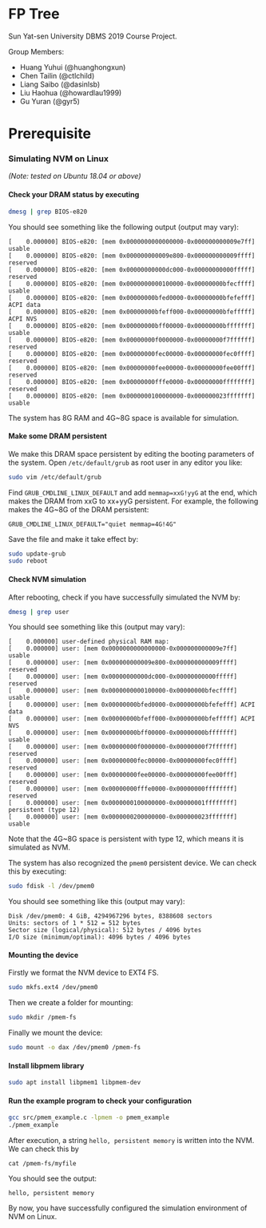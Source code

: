 # FP Tree

Sun Yat-sen University DBMS 2019 Course Project.

Group Members:

- Huang Yuhui (@huanghongxun)
- Chen Tailin (@ctlchild)
- Liang Saibo (@dasinlsb)
- Liu Haohua (@howardlau1999)
- Gu Yuran (@gyr5)

# Prerequisite

### Simulating NVM on Linux

*(Note: tested on Ubuntu 18.04 or above)*

#### Check your DRAM status by executing 

```bash
dmesg | grep BIOS-e820
```

You should see something like the following output (output may vary):

```
[    0.000000] BIOS-e820: [mem 0x0000000000000000-0x000000000009e7ff] usable
[    0.000000] BIOS-e820: [mem 0x000000000009e800-0x000000000009ffff] reserved
[    0.000000] BIOS-e820: [mem 0x00000000000dc000-0x00000000000fffff] reserved
[    0.000000] BIOS-e820: [mem 0x0000000000100000-0x00000000bfecffff] usable
[    0.000000] BIOS-e820: [mem 0x00000000bfed0000-0x00000000bfefefff] ACPI data
[    0.000000] BIOS-e820: [mem 0x00000000bfeff000-0x00000000bfefffff] ACPI NVS
[    0.000000] BIOS-e820: [mem 0x00000000bff00000-0x00000000bfffffff] usable
[    0.000000] BIOS-e820: [mem 0x00000000f0000000-0x00000000f7ffffff] reserved
[    0.000000] BIOS-e820: [mem 0x00000000fec00000-0x00000000fec0ffff] reserved
[    0.000000] BIOS-e820: [mem 0x00000000fee00000-0x00000000fee00fff] reserved
[    0.000000] BIOS-e820: [mem 0x00000000fffe0000-0x00000000ffffffff] reserved
[    0.000000] BIOS-e820: [mem 0x0000000100000000-0x000000023fffffff] usable
```

The system has 8G RAM and 4G~8G space is available for simulation. 

#### Make some DRAM persistent

We make this DRAM space persistent by editing the booting parameters of the system. Open `/etc/default/grub` as root user in any editor you like:

```bash
sudo vim /etc/default/grub
```

Find `GRUB_CMDLINE_LINUX_DEFAULT` and add `memmap=xxG!yyG` at the end, which makes the DRAM from xxG to xx+yyG persistent. For example, the following makes the 4G~8G of the DRAM persistent:

```
GRUB_CMDLINE_LINUX_DEFAULT="quiet memmap=4G!4G"
```

Save the file and make it take effect by:

```bash
sudo update-grub
sudo reboot
```

#### Check NVM simulation

After rebooting, check if you have successfully simulated the NVM by:

```bash
dmesg | grep user
```

You should see something like this (output may vary):

```
[    0.000000] user-defined physical RAM map:
[    0.000000] user: [mem 0x0000000000000000-0x000000000009e7ff] usable
[    0.000000] user: [mem 0x000000000009e800-0x000000000009ffff] reserved
[    0.000000] user: [mem 0x00000000000dc000-0x00000000000fffff] reserved
[    0.000000] user: [mem 0x0000000000100000-0x00000000bfecffff] usable
[    0.000000] user: [mem 0x00000000bfed0000-0x00000000bfefefff] ACPI data
[    0.000000] user: [mem 0x00000000bfeff000-0x00000000bfefffff] ACPI NVS
[    0.000000] user: [mem 0x00000000bff00000-0x00000000bfffffff] usable
[    0.000000] user: [mem 0x00000000f0000000-0x00000000f7ffffff] reserved
[    0.000000] user: [mem 0x00000000fec00000-0x00000000fec0ffff] reserved
[    0.000000] user: [mem 0x00000000fee00000-0x00000000fee00fff] reserved
[    0.000000] user: [mem 0x00000000fffe0000-0x00000000ffffffff] reserved
[    0.000000] user: [mem 0x0000000100000000-0x00000001ffffffff] persistent (type 12)
[    0.000000] user: [mem 0x0000000200000000-0x000000023fffffff] usable

```

Note that the 4G~8G space is persistent with type 12, which means it is simulated as NVM.

The system has also recognized the `pmem0` persistent device. We can check this by executing:

```bash
sudo fdisk -l /dev/pmem0
```

You should see something like this (output may vary):

```
Disk /dev/pmem0: 4 GiB, 4294967296 bytes, 8388608 sectors
Units: sectors of 1 * 512 = 512 bytes
Sector size (logical/physical): 512 bytes / 4096 bytes
I/O size (minimum/optimal): 4096 bytes / 4096 bytes
```

#### Mounting the device

Firstly we format the NVM device to EXT4 FS.

```bash
sudo mkfs.ext4 /dev/pmem0
```

Then we create a folder for mounting:

```bash
sudo mkdir /pmem-fs
```

Finally we mount the device:

```bash
sudo mount -o dax /dev/pmem0 /pmem-fs
```

#### Install libpmem library

```bash
sudo apt install libpmem1 libpmem-dev
```

#### Run the example program to check your configuration

```bash
gcc src/pmem_example.c -lpmem -o pmem_example
./pmem_example
```

After execution, a string `hello, persistent memory` is written into the NVM. We can check this by

```
cat /pmem-fs/myfile
```

You should see the output: 

```
hello, persistent memory
```

By now, you have successfully configured the simulation environment of NVM on Linux.
